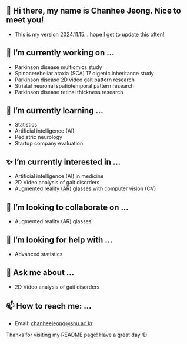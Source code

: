 ## 👋 Hi there, my name is Chanhee Jeong. Nice to meet you!
- This is my version 2024.11.15... hope I get to update this often!

## 🚀 I’m currently working on ...
- Parkinson disease multiomics study
- Spinocerebellar ataxia (SCA) 17 digenic inheritance study
- Parkinson disease 2D video gait pattern research
- Striatal neuronal spatiotemporal pattern research
- Parkinson disease retinal thickness research
## 🌱 I’m currently learning ...
- Statistics
- Artificial intelligence (AI)
- Pediatric neurology
- Startup company evaluation
## ✨ I’m currently interested in ...
- Artificial intelligence (AI) in medicine
- 2D Video analysis of gait disorders
- Augmented reality (AR) glasses with computer vision (CV)
## 👯 I’m looking to collaborate on ...
- Augmented reality (AR) glasses
## 🤔 I’m looking for help with ...
- Advanced statistics
## 💬 Ask me about ...
- 2D Video analysis of gait disorders
## 📫 How to reach me: ...
- Email: chanheejeong@snu.ac.kr

Thanks for visiting my README page! Have a great day :D
